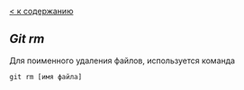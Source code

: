 [< к содержанию](readme.md)

## *Git rm*

Для поименного удаления файлов, используется команда 
```bash-
git rm [имя файла] 
```